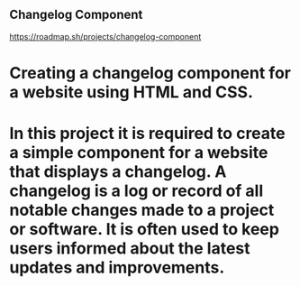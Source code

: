 ## Changelog Component

https://roadmap.sh/projects/changelog-component

# Creating a changelog component for a website using HTML and CSS.
# In this project it is required to create a simple component for a website that displays a changelog. A changelog is a log or record of all notable changes made to a project or software. It is often used to keep users informed about the latest updates and improvements.